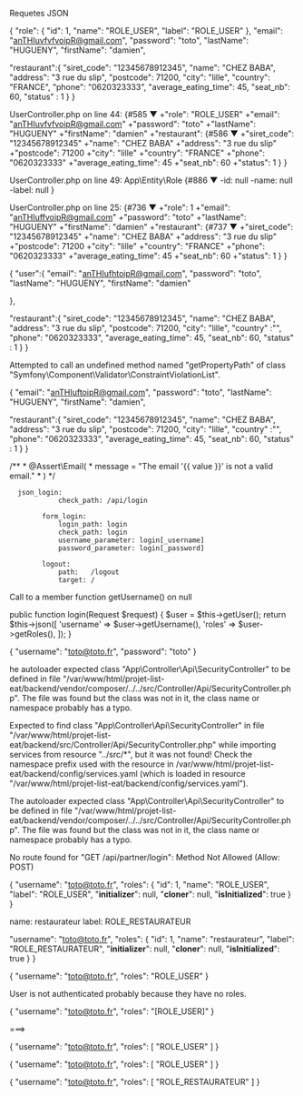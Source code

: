 Requetes JSON


{
"role": {
    "id": 1,
  "name": "ROLE_USER",
  "label": "ROLE_USER"
  },
"email": "anTHIuvfvfvoipR@gmail.com",
"password": "toto",
"lastName": "HUGUENY",
"firstName": "damien",


 "restaurant":{
	"siret_code": "12345678912345",
	"name": "CHEZ BABA",
	"address": "3 rue du slip",
	"postcode": 71200,
	"city": "lille",
	"country": "FRANCE",
	"phone": "0620323333",
	"average_eating_time": 45,
	"seat_nb": 60,
	"status" : 1
	}
}



UserController.php on line 44:
{#585 ▼
  +"role": "ROLE_USER"
  +"email": "anTHIuvfvfvoipR@gmail.com"
  +"password": "toto"
  +"lastName": "HUGUENY"
  +"firstName": "damien"
  +"restaurant": {#586 ▼
    +"siret_code": "12345678912345"
    +"name": "CHEZ BABA"
    +"address": "3 rue du slip"
    +"postcode": 71200
    +"city": "lille"
    +"country": "FRANCE"
    +"phone": "0620323333"
    +"average_eating_time": 45
    +"seat_nb": 60
    +"status": 1
  }
}

UserController.php on line 49:
App\Entity\Role {#886 ▼
  -id: null
  -name: null
  -label: null
}

UserController.php on line 25:
{#736 ▼
  +"role": 1
  +"email": "anTHIuffvoipR@gmail.com"
  +"password": "toto"
  +"lastName": "HUGUENY"
  +"firstName": "damien"
  +"restaurant": {#737 ▼
    +"siret_code": "12345678912345"
    +"name": "CHEZ BABA"
    +"address": "3 rue du slip"
    +"postcode": 71200
    +"city": "lille"
    +"country": "FRANCE"
    +"phone": "0620323333"
    +"average_eating_time": 45
    +"seat_nb": 60
    +"status": 1
  }
}


{
"user":{
	"email": "anTHIufhtoipR@gmail.com",
"password": "toto",
"lastName": "HUGUENY",
"firstName": "damien"

},

 "restaurant":{
	"siret_code": "12345678912345",
	"name": "CHEZ BABA",
	"address": "3 rue du slip",
	"postcode": 71200,
	"city": "lille",
	"country" :"",
	"phone": "0620323333",
	"average_eating_time": 45,
	"seat_nb": 60,
	"status" : 1
	}
}

Attempted to call an undefined method named "getPropertyPath" of class "Symfony\Component\Validator\ConstraintViolationList".


{
	"email": "anTHIuftoipR@gmail.com",
"password": "toto",
"lastName": "HUGUENY",
"firstName": "damien",



 "restaurant":{
	"siret_code": "12345678912345",
	"name": "CHEZ BABA",
	"address": "3 rue du slip",
	"postcode": 71200,
	"city": "lille",
	"country" :"",
	"phone": "0620323333",
	"average_eating_time": 45,
	"seat_nb": 60,
	"status" : 1
	}
}


 /**
     * @Assert\Email(
     *     message = "The email '{{ value }}' is not a valid email."
     * )
     */

      json_login:
                check_path: /api/login

            form_login:
                login_path: login
                check_path: login
                username_parameter: login[_username]
                password_parameter: login[_password]

            logout:
                path:   /logout
                target: /




Call to a member function getUsername() on null

   public function login(Request $request)    {        $user = $this->getUser();        return $this->json([            'username' => $user->getUsername(),            'roles' => $user->getRoles(),        ]);    }


{
    "username": "toto@toto.fr",
    "password": "toto"
}


he autoloader expected class "App\Controller\Api\SecurityController" to be defined in file "/var/www/html/projet-list-eat/backend/vendor/composer/../../src/Controller/Api/SecurityController.php". The file was found but the class was not in it, the class name or namespace probably has a typo.

Expected to find class "App\Controller\Api\SecurityController" in file "/var/www/html/projet-list-eat/backend/src/Controller/Api/SecurityController.php" while importing services from resource "../src/*", but it was not found! Check the namespace prefix used with the resource in /var/www/html/projet-list-eat/backend/config/services.yaml (which is loaded in resource "/var/www/html/projet-list-eat/backend/config/services.yaml").

The autoloader expected class "App\Controller\Api\SecurityController" to be defined in file "/var/www/html/projet-list-eat/backend/vendor/composer/../../src/Controller/Api/SecurityController.php". The file was found but the class was not in it, the class name or namespace probably has a typo.

No route found for "GET /api/partner/login": Method Not Allowed (Allow: POST)

{
  "username": "toto@toto.fr",
  "roles": {
    "id": 1,
    "name": "ROLE_USER",
    "label": "ROLE_USER",
    "__initializer__": null,
    "__cloner__": null,
    "__isInitialized__": true
  }
}

name: restaurateur
label: ROLE_RESTAURATEUR


  "username": "toto@toto.fr",
  "roles": {
    "id": 1,
    "name": "restaurateur",
    "label": "ROLE_RESTAURATEUR",
    "__initializer__": null,
    "__cloner__": null,
    "__isInitialized__": true
  }
}

{
  "username": "toto@toto.fr",
  "roles": "ROLE_USER"
}

User is not authenticated probably because they have no roles.

{
  "username": "toto@toto.fr",
  "roles": "[ROLE_USER]"
}

===>

{
  "username": "toto@toto.fr",
  "roles": [
    "ROLE_USER"
  ]
}


{
  "username": "toto@toto.fr",
  "roles": [
    "ROLE_USER"
  ]
}

{
  "username": "toto@toto.fr",
  "roles": [
    "ROLE_RESTAURATEUR"
  ]
}
